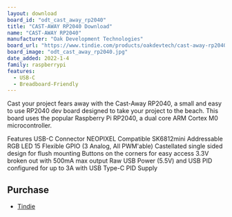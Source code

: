 ```yaml
---
layout: download
board_id: "odt_cast_away_rp2040"
title: "CAST-AWAY RP2040 Download"
name: "CAST-AWAY RP2040"
manufacturer: "Oak Development Technologies"
board_url: "https://www.tindie.com/products/oakdevtech/cast-away-rp2040-a-castellated-rp2040-dev-board/"
board_image: "odt_cast_away_rp2040.jpg"
date_added: 2022-1-4
family: raspberrypi
features:
  - USB-C
  - Breadboard-Friendly
---
```


Cast your project fears away with the Cast-Away RP2040, a small and easy to use RP2040 dev board designed to take your project to the beach. This board uses the popular Raspberry Pi RP2040, a dual core ARM Cortex M0 microcontroller.

Features
USB-C Connector
NEOPIXEL Compatible SK6812mini Addressable RGB LED
15 Flexible GPIO (3 Analog, All PWM'able)
Castellated single sided design for flush mounting
Buttons on the corners for easy access
3.3V broken out with 500mA max output
Raw USB Power (5.5V) and USB PID configured for up to 3A with USB Type-C PID Supply

## Purchase

* [Tindie](https://www.tindie.com/products/oakdevtech/cast-away-rp2040-a-castellated-rp2040-dev-board/)

